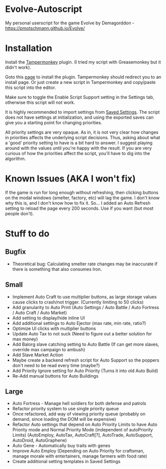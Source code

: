# Evolve-Autoscript
My personal userscript for the game Evolve by Demagorddon - https://pmotschmann.github.io/Evolve/

# Installation
Install the [Tampermonkey](https://www.tampermonkey.net) plugin. (I tried my script with Greasemonkey but it didn't work).

Goto this [page](https://github.com/HLXII/Evolve-Autoscript/raw/master/evolve_autoscript.user.js) to install the plugin. Tampermonkey should redirect you to an install page. Or just create a new script in Tampermonkey and copy/paste this script into the editor.

Make sure to toggle the Enable Script Support setting in the Settings tab, otherwise this script will not work.

It is highly recommended to import settings from [Saved Settings](https://github.com/HLXII/Evolve-Autoscript/blob/master/Saved%20Settings). The script does not have settings at initialization, and using the exported saves can give you a starting point for changing priorities.

All priority settings are very opaque. As in, it is not very clear how changes in priorities affects the underlying script decisions. Thus, asking about what a 'good' priority setting to have is a bit hard to answer. I suggest playing around with the values until you're happy with the result. If you are very curious of how the priorities affect the script, you'll have to dig into the algorithm.

# Known Issues (AKA I won't fix)
If the game is run for long enough without refreshing, then clicking buttons on the modal windows (smelter, factory, etc) will lag the game. I don't know why this is, and I don't know how to fix it. So... I added an Auto Refresh setting to reload the page every 200 seconds. Use if you want (but most people don't).

# Stuff to do

## Bugfix
* Theoretical bug: Calculating smelter rate changes may be inaccurate if there is something that also consumes Iron.

## Small
* Implement Auto Craft to use multiplier buttons, as large storage values cause clicks to crash/not trigger. (Currently limiting to 50 clicks)
* Add granularity to Auto Print (Auto Settings / Auto Battle / Auto Fortress / Auto Craft / Auto Market)
* Add setting to display/hide inline UI
* Add additional settings to Auto Ejector (max rate, min rate, ratio?)
* Optimize UI clicks with multiplier buttons
* Update Auto Tax to not suck (Need to figure out a better solution for max money)
* Add Balorg slave catching setting to Auto Battle (If can get more slaves, override max campaign to ambush)
* Add Slave Market Action
* Maybe create a backend refresh script for Auto Support so the poppers don't need to be read every time (maybe?)
* Add Priority Ignore setting for Auto Priority (Turns it into old Auto Build)
* Re-Add manual buttons for Auto Buildings

## Large
* Auto Fortress - Manage hell soldiers for both defense and patrols
* Refactor priority system to use single priority queue
* Once refactored, add way of viewing priority queue (probably on demand, since loading the DOM will be expensive)
* Refactor Auto settings that depend on Auto Priority Limits to have Auto Priority mode and Normal Priority Mode (independent of autoPriority Limits) (AutoEmploy, AutoTax, AutoCraft[?], AutoTrade, AutoSupport, AutoDroid, AutoGraphene)
* Auto Gene - Automatically buy traits with genes
* Improve Auto Employ (Depending on Auto Priority for craftsman, manage morale with entertainers, manage farmers with food rate)
* Create additional setting templates in Saved Settings
